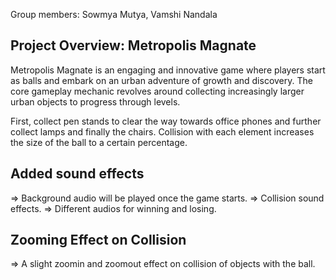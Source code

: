 Group members: Sowmya Mutya, Vamshi Nandala 

## Project Overview: Metropolis Magnate 
Metropolis Magnate is an engaging and innovative game where players start as balls and embark on an urban adventure of growth and discovery. The core gameplay mechanic revolves around collecting increasingly larger urban objects to progress through levels. 

First, collect pen stands to clear the way towards office phones and further collect lamps and finally the chairs.
Collision with each element increases the size of the ball to a certain percentage.

## Added sound effects
=> Background audio will be played once the game starts.
=> Collision sound effects. 
=> Different audios for winning and losing.

## Zooming Effect on Collision
=> A slight zoomin and zoomout effect on collision of objects with the ball.
